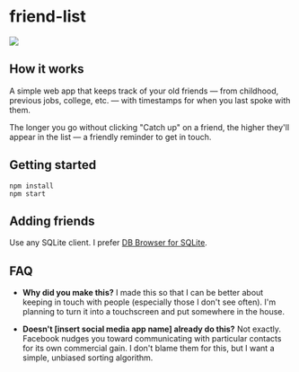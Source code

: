 # friend-list

![](https://i.imgur.com/VypziIC.png)

## How it works

A simple web app that keeps track of your old friends — from childhood, previous jobs, college, etc. — with timestamps for when you last spoke with them.

The longer you go without clicking "Catch up" on a friend, the higher they'll appear in the list — a friendly reminder to get in touch.

## Getting started
```
npm install
npm start
```
## Adding friends

Use any SQLite client. I prefer [DB Browser for SQLite](http://sqlitebrowser.org/).

## FAQ

- **Why did you make this?**
I made this so that I can be better about keeping in touch with people (especially those I don't see often). I'm planning to turn it into a touchscreen and put somewhere in the house.

- **Doesn't [insert social media app name] already do this?**
Not exactly. Facebook nudges you toward communicating with particular contacts for its own commercial gain. I don't blame them for this, but I want a simple, unbiased sorting algorithm.
